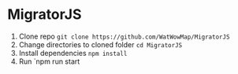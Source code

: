 # MigratorJS

1. Clone repo `git clone https://github.com/WatWowMap/MigratorJS`
1. Change directories to cloned folder `cd MigratorJS`
1. Install dependencies `npm install`
1. Run `npm run start
